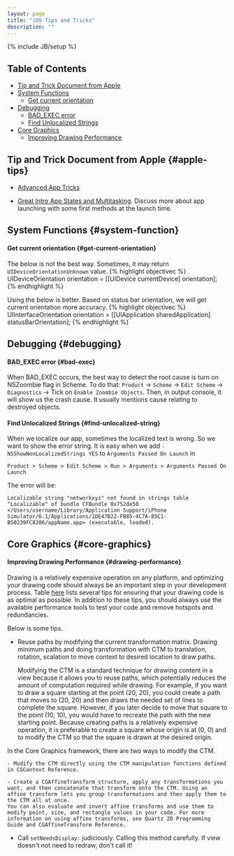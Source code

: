 ```yaml
---
layout: page
title: "iOS Tips and Tricks"
description: ""
---
```

{% include JB/setup %}

## Table of Contents
- [Tip and Trick Document from Apple](#apple-tips)
- [System Functions](#system-function)
	- [Get current orientation](#get-current-orientation)
- [Debugging](#debugging)
	- [BAD_EXEC error](#bad-exec)
	- [Find Unlocalized Strings](#find-unlocalized-string)
- [Core Graphics](#core-graphics)
	- [Improving Drawing Performance](#drawing-performance)

## Tip and Trick Document from Apple {#apple-tips}
- [Advanced App Tricks](https://developer.apple.com/library/ios/documentation/iPhone/Conceptual/iPhoneOSProgrammingGuide/AdvancedAppTricks/AdvancedAppTricks.html)

- [Great Intro App States and Multitasking](https://developer.apple.com/library/ios/documentation/iphone/conceptual/iphoneosprogrammingguide/ManagingYourApplicationsFlow/ManagingYourApplicationsFlow.html#//apple_ref/doc/uid/TP40007072-CH4-SW47). Discuss more about app launching with some first methods at the launch time. 

## System Functions {#system-function}
#### Get current orientation {#get-current-orientation}

The below is not the best way. Sometimes, it may return ```UIDeviceOrientationUnknown``` value.
{% highlight objectivec %}
UIDeviceOrientation orientation = [[UIDevice currentDevice] orientation];
{% endhighlight %}

Using the below is better. Based on status bar orientation, we will get current orientation more accuracy.
{% highlight objectivec %}
UIInterfaceOrientation orientation = [[UIApplication sharedApplication] statusBarOrientation];
{% endhighlight %}

## Debugging {#debugging}
#### BAD_EXEC error {#bad-exec}
When BAD_EXEC occurs, the best way to detect the root cause is turn on NSZoombie flag in Scheme.
To do that: ```Product``` -> ```Scheme``` -> ```Edit Scheme``` -> ```Diagnostics``` -> Tick on ```Enable Zoombie Objects```. 
Then, in output console, it will show us the crash cause. It usually mentions cause relating to destroyed objects.

#### Find Unlocalized Strings {#find-unlocalized-string}
When we localize our app, sometimes the localized text is wrong. So we want to show the error string. It is easy when we add ```-NSShowNonLocalizedStrings YES``` to ```Arguments Passed On Launch``` in 

```
Product > Scheme > Edit Scheme > Run > Arguments > Arguments Passed On Launch
```

The error will be:

```
Localizable string "networkxyz" not found in strings table "Localizable" of bundle CFBundle 0x752de50 </Users/username/Library/Application Support/iPhone Simulator/6.1/Applications/1DE47B22-FB85-4C7A-85C1-B50239FC8206/appName.app> (executable, loaded).
```

## Core Graphics {#core-graphics}
#### Improving Drawing Performance {#drawing-performance}
Drawing is a relatively expensive operation on any platform, and optimizing your drawing code should always be an important step in your development process. Table [here](https://developer.apple.com/library/ios/documentation/2ddrawing/conceptual/drawingprintingios/DrawingTips/DrawingTips.html#//apple_ref/doc/uid/TP40010156-CH18-SW1) lists several tips for ensuring that your drawing code is as optimal as possible. In addition to these tips, you should always use the available performance tools to test your code and remove hotspots and redundancies.

Below is some tips.

- Reuse paths by modifying the current transformation matrix. Drawing minimum paths and doing transformation with CTM to translation, rotation, scalation to move context to desired location to draw paths.

	Modifying the CTM is a standard technique for drawing content in a view because it allows you to reuse paths, which potentially reduces the amount of computation required while drawing. For example, if you want to draw a square starting at the point (20, 20), you could create a path that moves to (20, 20) and then draws the needed set of lines to complete the square. However, if you later decide to move that square to the point (10, 10), you would have to recreate the path with the new starting point. Because creating paths is a relatively expensive operation, it is preferable to create a square whose origin is at (0, 0) and to modify the CTM so that the square is drawn at the desired origin.

In the Core Graphics framework, there are two ways to modify the CTM. 
	
	- Modify the CTM directly using the CTM manipulation functions defined in CGContext Reference. 
	
	- Create a CGAffineTransform structure, apply any transformations you want, and then concatenate that transform onto the CTM. Using an affine transform lets you group transformations and then apply them to the CTM all at once. 
	You can also evaluate and invert affine transforms and use them to modify point, size, and rectangle values in your code. For more information on using affine transforms, see Quartz 2D Programming Guide and CGAffineTransform Reference.

- Call ```setNeedsDisplay:``` judiciously. Calling this method carefully. If view doesn't not need to redraw, don't call it!